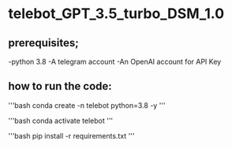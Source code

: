 # telebot_GPT_3.5_turbo_DSM_1.0

## prerequisites;

-python 3.8
-A telegram account
-An OpenAI account for API Key

## how to run the code:

'''bash
 conda create -n telebot python=3.8 -y
 '''

'''bash
 conda activate telebot
 '''

'''bash
pip install -r requirements.txt
'''